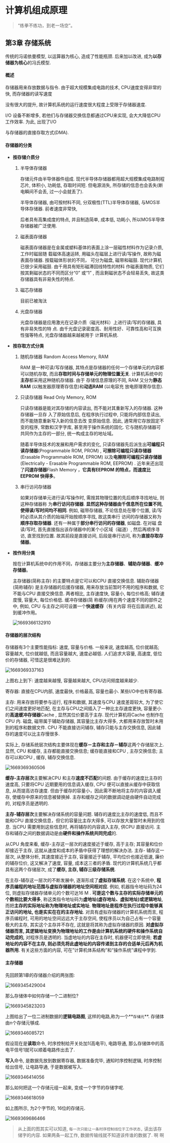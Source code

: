 # 计算机组成原理

> “练拳不练功，到老一场空”。

## 第3章 存储系统

传统的冯诺依曼模型, 以运算器为核心, 造成了性能瓶颈. 后来加以改进, 成为**以存储器为核心**的冯氏模型.

#### 概述

存储器用来存放数据与指令.  由于超大规模集成电路的技术, CPU速度变得非常的快, 而存储器的读写速度

没有很大的提升, 故计算机系统的运行速度很大程度上受限于存储器速度. 

I/O 设备不断增多, 若他们与存储器交换信息都通过CPU来实现, 会大大降低CPU工作效率. 为此, 出现了I/O

与存储器的直接存取方式(DMA).

#### 存储器的分类

- **按存储介质分**

  1. 半导体存储器

     存储元件由半导体器件组成. 现代半导体存储器都用超大规模集成电路制程芯片, 体积小, 功耗低, 存取时间短. 但电源消失, 所存储的信息也会丢失(断电瞬间不会丢, 过一小会就丢了).

     半导体存储器, 由可按材料不同, 分双极性(TTL)半导体存储器, 与MOS半导体存储器. 前者速度非常快,

     后者具有高集成度的特点, 并且制造简单, 成本低, 功耗小, 所以MOS半导体存储器被广泛使用.	

  2. 磁表面存储器

     磁表面存储器是在金属或塑料基体的表面上涂一层磁性材料作为记录介质, 工作时磁层随
     载磁体高速运转, 用磁头在磁层上进行读/写操作, 故称为磁表面存储器. 按载磁体形状的不同，
     可分为磁盘, 磁带和磁鼓. 现代计算机已很少采用磁鼓. 由千用具有矩形磁滞回线特性的材料
     作磁表面物质, 它们按其剩磁状态的不同而区分“0” 或“1” , 而且剩磁状态不会轻易丢失, 故这类
     存储器具有非易失性的特点.

  3. 磁芯存储器 

     目前已被淘汰

  4. 光盘存储器

     光盘存储器是应用激光在记录介质（磁光材料）上进行读/写的存储器, 具有非易失性的特
     点. 由千光盘记录密度高、耐用性好、可靠性高和可互换性强等特点, 光盘存储器越来越被用于
     计算机系统.

- **按存取方式分类**

  1. 随机存储器  Random Access Memory, RAM

     RAM 是一种可读/写存储器, 其特点是存储器的任何一个存储单元的内容都可以随机存取, 
     而且**存取时间与存储单元的物理位置无关**. 计算机系统中的**主存**都采用这种随机存储器. 由于
     存储信息原理的不同, RAM 又分为**静态RAM** (以触发器原理寄存信息)和**动态RAM** (以电容充
     放电原理寄存信息).

  2. 只读存储器 Read Only Memory, ROM

     只读存储器是能对其存储的内容读出, 而不能对其重新写入的存储器. 这种存储器一旦存
     入了原始信息后, 在程序执行过程中, 只能将内部信息读出, 而不能随意重新写入新的信息去改
     变原始信息. 因此, 通常用它存放固定不变的程序, 常数和汉字字库, 甚至用于操作系统的固化.
     它与随机存储器可共同作为主存的一部分, 统一构成主存的地址域。

     随着半导体技术的发展和用户需求的变化, 只读存储器先后派生出**可编程只读存储器**(Programmable ROM, PROM) , **可擦除可编程只读存储器**(Erasable Programmable ROM, EPROM) 以及**电擦除可编程只读存储器**(Electrically - Erasable Programmable ROM, EEPROM) . 近年来还出现了**闪速存储器**Flash
     Memory ，**它具有EEPROM 的特点，而速度比EEPROM 快得多**。

  3. 串行访问存储器

     如果对存储单元进行读/写操作时, 需按其物理位置的先后顺序寻找地址, 则这种存储器称
     为**串行访问存储器**. **显然这种存储器由千信息所在位置不同, 使得读/写时间均不相同**. 例如, 
     磁带存储器, 不论信息处在哪个位置, 读/写时必须从其介质的始端开始按顺序寻找, 故这类串行
     访间的存储器又称为**顺序存取存储器**. 还有一种属于**部分串行访问的存储器**, 如磁盘. 在对磁
     盘读/写时, 首先直接指出该存储器中的某个小区域（磁道）, 然后再顺序寻访, 直至找到位置. 
     故其前段是直接访间, 后段是串行访问, 称为**直接存取存储器**。

- **按作用分类**

  按在计算机系统中的作用不同，存储器主要分为**主存储器**、**辅助存储器**、**缓冲存储器**。

  主存储器(简称主存) 的主要特点是它可以和CPU 直接交换信息. 辅助存储器(简称辅存) 
  是主存储器的后援存储器, 用来存放当前暂时不用的程序和数据, 它不能与CPU 直接交换信息. 
  两者相比, 主存速度快, 容量小, 每位价格高; 辅存速度慢, 容量大, 每位价格低. 缓冲存储器(简
  称缓存)用在两个速度不同的部件之中, 例如, CPU 与主存之间可设置一个**快速缓存**（有关内容
  将在后面讲述),  起到缓冲作用。

  ![1669366132910](组成原理_1.assets/1669366132910.png)

#### 存储器的层次结构

存储器有3个主要性能指标: 速度, 容量与价格. 一般来说, 速度越高, 位价就越高; 容量越大, 位价就越低, 而且容量越大, 速度必越低. 人们追求大容量, 高速度, 低位价的存储器, 可惜这是很难达到的.

![1669369337163](组成原理_1.assets/1669369337163.png)

上图右上到下: 速度越来越慢, 容量越来越大, CPU访问频度越来越少.

寄存器: 直接在CPU内部, 速度最快, 价格最高, 容量也最小. 某些I/O中也有寄存器.

主存: 用来存放将要参与运行, 程序和数据, 其速度与CPU 速度差距较大, 为了使它们之间速度更好地匹配, 在主存与CPU之间插入了一种比主存速度更快, 容量更小的**高速缓冲存储器**Cache , 显然其位价要高于主存. 现代计算机将Cache 也制作在CPU 内. 磁盘, 磁带属于辅助存储器, 其容量比主存大得多, 大都用来存放暂时未用到的程序和数据文件. CPU 不能直接访问辅存, 辅存只能与主存交换信息, 因此辅存的速度可以比主存慢很多.

实际上, 存储系统层次结构主要体现在**缓存－主存和主存－辅存**这两个存储层次上. 显然, CPU 和缓存, 主存都能直接交换信息; 缓存能直接和CPU , 主存交换信息; 主存可以和CPU , 缓存, 辅存交换信息.

![1669369360506](组成原理_1.assets/1669369360506.png)

**缓存-主存层次**主要解决CPU 和主存**速度不匹配**的间题. 由于缓存的速度比主存的速度高, 只要将CPU 近期要用的信息调入缓存,  CPU 便可以直接从缓存中获取信息, 从而提高访存速度. 但由于缓存的容量小，因此需不断地将主存的内容调入缓存, 使缓存中原来的信息被替换掉. 主存和缓存之间的数据调动是由硬件自动完成的, 对程序员是透明的.

**主存-辅存层次**主要解决存储系统的容量问题. 辅存的速度比主存的速度低, 而且不能和CPU 直接交换信息，但它的容量比主存大得多, 可以存放大量暂时未用到的信息. 当CPU 需要用到这些信息时, 再将辅存的内容调入主存, 供CPU 直接访问. 主存和辅存之间的数据调动是由**硬件和操作系统共同完成**的.

从CPU 角度来看, 缓存-主存这一层次的速度接近于缓存, 高于主存; 其容量和位价却接近于主存, 这就从速度和成本的矛盾中获得了理想的解决办法. 主存- 辅存这一层次, 从整体分析, 其速度接近于主存, 容量接近于辅存, 平均位价也接近低速, 廉价的辅存位价, 这又解决了速度, 容量, 成本这三者的矛盾. 现代的计算机系统几乎都具有这两个存储层次, 成了**缓存, 主存, 辅存三级存储系统**.

在主存-辅存这一层次的不断发展中, 逐渐形成了**虚拟存储系统**. 在这个系统中, **程序员编程的地址范围与虚拟存储器的地址空间相对应**. 例如, 机器指令地址码为24 位, 则虚拟存储器存储单元的个数可达16 M . **可是这个数与主存的实际存储单元的个数相比要大得多**, 称这类指令地址码为**虚地址(虚存地址、虚拟地址)或逻辑地址**, 而把**主存的实际地址称为物理地址或实地址**. **物理地址是程序在执行过程中能够真正访问的地址, 也是实实在在的主存地址**. 对具有虚拟存储器的计算机系统而言, 程序员编程时, 可用的地址空间远远大于主存空间, 使程序员以为自己占有一个容量极大的主存, 其实这个主存并不存在, 这就是将其称为虚拟存储器的原因. **对虚拟存储器而言, 其逻辑地址变换为物理地址的工作是由计算机系统的硬件和操作系统自动完成的,** 对程序员是透明的. 当虚地址的内容在主存时, 机器便可立即使用; **若虚地址的内容不在主存, 则必须先将此虚地址的内容传递到主存的合适单元后再为机器所用**. 有关这些方面的内容, 可在”计算机体系结构”和“操作系统”课程中学到.

#### 主存储器

 先回顾第1章的存储器介绍的两张图:

![1669345429004](组成原理_1.assets/1669345429004.png)

那么存储体中如何存储一个二进制位?

![1669345823203](组成原理_1.assets/1669345823203.png)

上图给出了一位二进制数据的**逻辑电路图**, 这样的电路,称为一个**`存储元`**. 存储体由n个存储元够成.

![1669346085721](组成原理_1.assets/1669346085721.png)

假设现在是**读取**命令, 时序控制给开关处加1(高电平), 电路导通, 那么存储体中的高电平信号1就可以顺着电路传出去了.

**写入**命令, 是数据先放到数据寄存器, 数据准备完毕, 通知时序控制逻辑, 时序控制给出信号, 让电路导通, 于是数据被写入.

![1669346414056](组成原理_1.assets/1669346414056.png)

那么如何把这一个存储元组一起来, 变成一个字节的存储字呢.

![1669346618059](组成原理_1.assets/1669346618059.png)

如上图所示, 为2个字节的, 16位的存储元.

![1669369686466](组成原理_1.assets/1669369686466.png)

> 从上面的图其实可以知道,  `每一次只能让一条时序控制线位于工作状态,` 读出该存储字的内容.
> 如果两条一起工作, 数据传输线就不知道该传谁的数据了.
> 啊
> 啊

